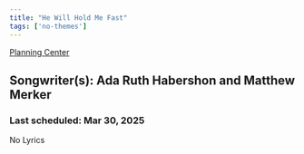 ```yaml
---
title: "He Will Hold Me Fast"
tags: ['no-themes']
---
```


[Planning Center](https://services.planningcenteronline.com/songs/12092634)

## Songwriter(s): Ada Ruth Habershon and Matthew Merker
### Last scheduled: Mar 30, 2025          

No Lyrics
